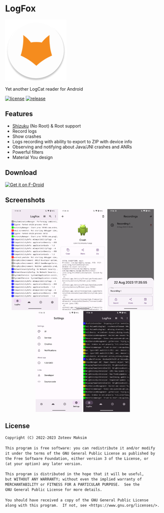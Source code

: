 # LogFox

<img src="./app/src/main/res/mipmap-xxxhdpi/ic_launcher_round.png" width="200" />

Yet another LogCat reader for Android

[![license](https://img.shields.io/github/license/F0x1d/LogFox)](./LICENSE)
[![release](https://img.shields.io/github/v/release/F0x1d/LogFox)](https://github.com/F0x1d/LogFox/releases/latest)


## Features

- [Shizuku](https://shizuku.rikka.app/) (No Root) & Root support
- Record logs
- Show crashes
- Logs recording with ability to export to ZIP with device info
- Observing and notifying about Java/JNI crashes and ANRs
- Powerful filters
- Material You design

## Download

<a href="https://f-droid.org/packages/com.f0x1d.logfox">
    <img src="https://fdroid.gitlab.io/artwork/badge/get-it-on.png"
    alt="Get it on F-Droid"
    height="80">
</a>

## Screenshots

<p align="center">
  <img src="./screenshots/1.png" width="30%" />
  <img src="./screenshots/2.png" width="30%" />
  <img src="./screenshots/3.png" width="30%" />
  <img src="./screenshots/4.png" width="30%" />
  <img src="./screenshots/5.png" width="30%" />
</p>

## License

```txt
Copyright (C) 2022-2023 Zoteev Maksim

This program is free software: you can redistribute it and/or modify
it under the terms of the GNU General Public License as published by
the Free Software Foundation, either version 3 of the License, or
(at your option) any later version.

This program is distributed in the hope that it will be useful,
but WITHOUT ANY WARRANTY; without even the implied warranty of
MERCHANTABILITY or FITNESS FOR A PARTICULAR PURPOSE.  See the
GNU General Public License for more details.

You should have received a copy of the GNU General Public License
along with this program.  If not, see <https://www.gnu.org/licenses/>.
```
